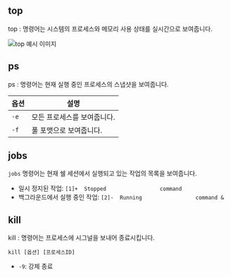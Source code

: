## top
top : 명령어는 시스템의 프로세스와 메모리 사용 상태를 실시간으로 보여줍니다.

![top 예시 이미지](<img width="92" alt="스크린샷 2024-05-29 150824" src="https://github.com/taehye5n/report/assets/171117901/1a9eabf3-619f-4fd5-b789-e461f6ac48c4">
)

## ps
ps : 명령어는 현재 실행 중인 프로세스의 스냅샷을 보여줍니다.

| 옵션 | 설명 |
| --- | --- |
| `-e` | 모든 프로세스를 보여줍니다. |
| `-f` | 풀 포맷으로 보여줍니다. |

## jobs
`jobs` 명령어는 현재 쉘 세션에서 실행되고 있는 작업의 목록을 보여줍니다.

- 일시 정지된 작업: `[1]+  Stopped                 command`
- 백그라운드에서 실행 중인 작업: `[2]-  Running                 command &`

## kill
kill : 명령어는 프로세스에 시그널을 보내어 종료시킵니다.

`kill [옵션] [프로세스ID]`

- `-9`: 강제 종료
